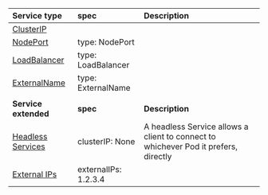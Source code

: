 | Service type | spec | Description |
| :--- | :--- | :--- |
| [ClusterIP](https://kubernetes.io/docs/concepts/services-networking/service/#type-clusterip) |  |  |
| [NodePort](https://kubernetes.io/docs/concepts/services-networking/service/#type-nodeport) | type: NodePort |  |
| [LoadBalancer](https://kubernetes.io/docs/concepts/services-networking/service/#loadbalancer) | type: LoadBalancer |  |
| [ExternalName](https://kubernetes.io/docs/concepts/services-networking/service/#externalname) | type: ExternalName |  |
|  |  |
| **Service extended** | **spec** | **Description** |
| [Headless Services](https://kubernetes.io/docs/concepts/services-networking/service/#headless-services) | clusterIP: None | A headless Service allows a client to connect to whichever Pod it prefers, directly |
| [External IPs](https://kubernetes.io/docs/concepts/services-networking/service/#external-ips) | externalIPs: 1.2.3.4 |
